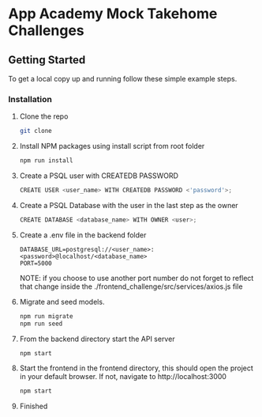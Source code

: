 # App Academy Mock Takehome Challenges

<!-- GETTING STARTED -->
## Getting Started

To get a local copy up and running follow these simple example steps.

### Installation

1. Clone the repo
   ```sh
   git clone
   ```

2. Install NPM packages using install script from root folder
   ```sh
   npm run install
   ```

3. Create a PSQL user with CREATEDB PASSWORD
   ```js
   CREATE USER <user_name> WITH CREATEDB PASSWORD <'password'>;
   ```

4. Create a PSQL Database with the user in the last step as the owner
   ```js
   CREATE DATABASE <database_name> WITH OWNER <user>;
   ```
5. Create a .env file in the backend folder
   ```
   DATABASE_URL=postgresql://<user_name>:<password>@localhost/<database_name>
   PORT=5000
   ```
   NOTE: if you choose to use another port number do not forget to reflect that change inside the ./frontend_challenge/src/services/axios.js file

6. Migrate and seed models.
   ```sh
   npm run migrate
   npm run seed
   ```

7. From the backend directory start the API server
   ```sh
   npm start
   ```

8. Start the frontend in the frontend directory, this should open the project in your default browser. If not, navigate to http://localhost:3000
    ```sh
    npm start
    ```

9. Finished
